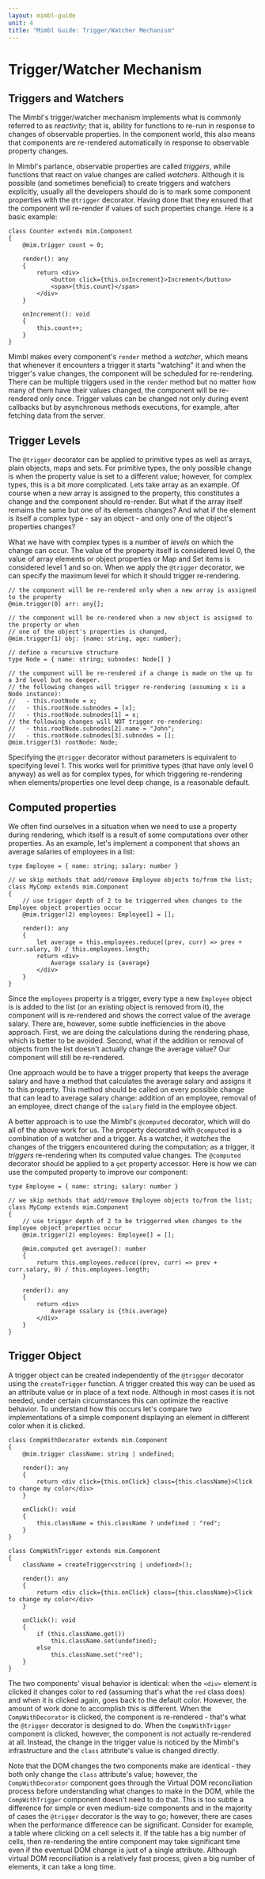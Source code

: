 ```yaml
---
layout: mimbl-guide
unit: 4
title: "Mimbl Guide: Trigger/Watcher Mechanism"
---
```


# Trigger/Watcher Mechanism

## Triggers and Watchers
The Mimbl's trigger/watcher mechanism implements what is commonly referred to as *reactivity*; that is, ability for functions to re-run in response to changes of observable properties. In the component world, this also means that components are re-rendered automatically in response to observable property changes.

In Mimbl's parlance, observable properties are called *triggers*, while functions that react on value changes are called *watchers*. Although it is possible (and sometimes beneficial) to create triggers and watchers explicitly, usually all the developers should do is to mark some component properties with the `@trigger` decorator. Having done that they ensured that the component will re-render if values of such properties change. Here is a basic example:

```tsx
class Counter extends mim.Component
{
    @mim.trigger count = 0;

    render(): any
    {
        return <div>
            <button click={this.onIncrement}>Increment</button>
            <span>{this.count}</span>
        </div>
    }

    onIncrement(): void
    {
        this.count++;
    }
}
```

Mimbl makes every component's `render` method a *watcher*, which means that whenever it encounters a trigger it starts "watching" it and when the trigger's value changes, the component will be scheduled for re-rendering. There can be multiple triggers used in the `render` method but no matter how many of them have their values changed, the component will be re-rendered only once. Trigger values can be changed not only during event callbacks but by asynchronous methods executions, for example, after fetching data from the server.

## Trigger Levels
The `@trigger` decorator can be applied to primitive types as well as arrays, plain objects, maps and sets. For primitive types, the only possible change is when the property value is set to a different value; however, for complex types, this is a bit more complicated. Lets take array as an example. Of course when a new array is assigned to the property, this constitutes a change and the component should re-render. But what if the array itself remains the same but one of its elements changes? And what if the element is itself a complex type - say an object - and only one of the object's properties changes?

What we have with complex types is a number of *levels* on which the change can occur. The value of the property itself is considered level 0, the value of array elements or object properties or Map and Set items is considered level 1 and so on. When we apply the `@trigger` decorator, we can specify the maximum level for which it should trigger re-rendering.

```tsx
// the component will be re-rendered only when a new array is assigned to the property
@mim.trigger(0) arr: any[];

// the component will be re-rendered when a new object is assigned to the property or when
// one of the object's properties is changed,
@mim.trigger(1) obj: {name: string, age: number};

// define a recursive structure
type Node = { name: string; subnodes: Node[] }

// the component will be re-rendered if a change is made on the up to a 3rd level but no deeper.
// the following changes will trigger re-rendering (assuming x is a Node instance):
//   - this.rootNode = x;
//   - this.rootNode.subnodes = [x];
//   - this.rootNode.subnodes[1] = x;
// the following changes will NOT trigger re-rendering:
//   - this.rootNode.subnodes[2].name = "John";
//   - this.rootNode.subnodes[3].subnodes = [];
@mim.trigger(3) rootNode: Node;
```

Specifying the `@trigger` decorator without parameters is equivalent to specifying level 1. This works well for primitive types (that have only level 0 anyway) as well as for complex types, for which triggering re-rendering when elements/properties one level deep change, is a reasonable default.

## Computed properties
We often find ourselves in a situation when we need to use a property during rendering, which itself is a result of some computations over other properties. As an example, let's implement a component that shows an average salaries of employees in a list:

```tsx
type Employee = { name: string; salary: number }

// we skip methods that add/remove Employee objects to/from the list;
class MyComp extends mim.Component
{
    // use trigger depth of 2 to be triggerred when changes to the Employee object properties occur
    @mim.trigger(2) employees: Employee[] = [];

    render(): any
    {
        let average = this.employees.reduce((prev, curr) => prev + curr.salary, 0) / this.employees.length;
        return <div>
            Average ssalary is {average}
        </div>
    }
}
```

Since the `employees` property is a trigger, every type a new `Employee` object is is added to the list (or an existing object is removed from it), the component will is re-rendered and shows the correct value of the average salary. There are, however, some subtle inefficiencies in the above approach. First, we are doing the calculations during the rendering phase, which is better to be avoided. Second, what if the addition or removal of objects from the list doesn't actually change the average value? Our component will still be re-rendered.

One approach would be to have a trigger property that keeps the average salary and have a method that calculates the average salary and assigns it to this property. This method should be called on every possible change that can lead to average salary change: addition of an employee, removal of an employee, direct change of the `salary` field in the employee object.

A better approach is to use the Mimbl's `@computed` decorator, which will do all of the above work for us. The property decorated with `@computed` is a combination of a watcher and a trigger. As a watcher, it *watches* the changes of the triggers encountered during the computation; as a trigger, it *triggers* re-rendering when its computed value changes. The `@computed` decorator should be applied to a `get` property accessor. Here is how we can use the computed property to improve our component:

```tsx
type Employee = { name: string; salary: number }

// we skip methods that add/remove Employee objects to/from the list;
class MyComp extends mim.Component
{
    // use trigger depth of 2 to be triggerred when changes to the Employee object properties occur
    @mim.trigger(2) employees: Employee[] = [];

    @mim.computed get average(): number
    {
        return this.employees.reduce((prev, curr) => prev + curr.salary, 0) / this.employees.length;
    }

    render(): any
    {
        return <div>
            Average ssalary is {this.average}
        </div>
    }
}
```


## Trigger Object
A trigger object can be created independently of the `@trigger` decorator using the `createTrigger` function. A trigger created this way can be used as an attribute value or in place of a text node. Although in most cases it is not needed, under certain circumstances this can optimize the reactive behavior. To understand how this occurs let's compare two implementations of a simple component displaying an element in different color when it is clicked.

```tsx
class CompWithDecorator extends mim.Component
{
    @mim.trigger className: string | undefined;

    render(): any
    {
        return <div click={this.onClick} class={this.className}>Click to change my color</div>
    }

    onClick(): void
    {
        this.className = this.className ? undefined : "red";
    }
}

class CompWithTrigger extends mim.Component
{
    className = createTrigger<string | undefined>();

    render(): any
    {
        return <div click={this.onClick} class={this.className}>Click to change my color</div>
    }

    onClick(): void
    {
        if (this.className.get())
            this.className.set(undefined);
        else
            this.className.set("red");
    }
}
```

The two components' visual behavior is identical: when the `<div>` element is clicked it changes color to red (assuming that's what the `red` class does) and when it is clicked again, goes back to the default color. However, the amount of work done to accomplish this is different. When the `CompWithDecorator` is clicked, the component is re-rendered - that's what the `@trigger` decorator is designed to do. When the `CompWithTrigger` component is clicked, however, the component is not actually re-rendered at all. Instead, the change in the trigger value is noticed by the Mimbl's infrastructure and the `class` attribute's value is changed directly.

Note that the DOM changes the two components make are identical - they both only change the `class` attribute's value; however, the `CompWithDecorator` component goes through the Virtual DOM reconciliation process before understanding what changes to make in the DOM, while the `CompWithTrigger` component doesn't need to do that. This is too subtle a difference for simple or even medium-size components and in the majority of cases the `@trigger` decorator is the way to go; however, there are cases when the performance difference can be significant. Consider for example, a table where clicking on a cell selects it. If the table has a big number of cells, then re-rendering the entire component may take significant time even if the eventual DOM change is just of a single attribute. Although virtual DOM reconciliation is a relatively fast process, given a big number of elements, it can take a long time.



